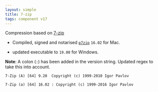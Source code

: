 ```yaml
---
layout: simple
title: 7-zip
tags: component v17
---
```


Compression based on [7-zip](https://www.7-zip.org)

<!--more-->

* Compiled, signed and notarised [``p7zip``](https://sourceforge.net/projects/p7zip/) ``16.02`` for Mac.

* updated executable to ``19.00`` for Windows.

**Note**: A colon (``:``) has been added in the version string. Updated regex to take this into account.

```
7-Zip (A) [64] 9.20  Copyright (c) 1999-2010 Igor Pavlov
```

```
7-Zip (a) [64] 16.02 : Copyright (c) 1999-2016 Igor Pavlov
```
